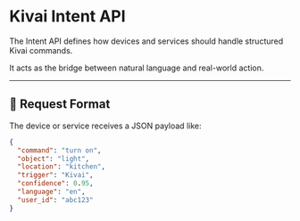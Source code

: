 # Kivai Intent API

The Intent API defines how devices and services should handle structured Kivai commands.

It acts as the bridge between natural language and real-world action.

---

## 🔁 Request Format

The device or service receives a JSON payload like:

```json
{
  "command": "turn on",
  "object": "light",
  "location": "kitchen",
  "trigger": "Kivai",
  "confidence": 0.95,
  "language": "en",
  "user_id": "abc123"
}

